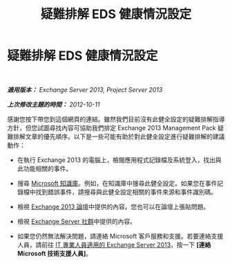 ﻿---
title: 疑難排解 EDS 健康情況設定
TOCTitle: 疑難排解 EDS 健康情況設定
ms:assetid: 2625a6fe-12ca-4e15-8165-37fafc23289a
ms:mtpsurl: https://technet.microsoft.com/zh-tw/library/ms.exch.scom.eds(v=EXCHG.150)
ms:contentKeyID: 54652619
ms.date: 12/15/2016
mtps_version: v=EXCHG.150
ms.translationtype: HT
---

# 疑難排解 EDS 健康情況設定

 

_**適用版本：** Exchange Server 2013, Project Server 2013_

_**上次修改主題的時間：** 2012-10-11_

感謝您按下帶您到這個網頁的連結。雖然我們目前沒有此健全設定的疑難排解指導方針，但您試圖尋找內容可協助我們排定 Exchange 2013 Management Pack 疑難排解文章的優先順序。以下是一些可能有助於對此健全設定進行疑難排解的建議動作：

  - 在執行 Exchange 2013 的電腦上，檢閱應用程式記錄檔及系統登入，找出與此功能相關的事件。

  - 搜尋 [Microsoft 知識庫](https://go.microsoft.com/fwlink/p/?linkid=18175)。例如，在知識庫中搜尋此健全設定。如果您在事件記錄檔中找到錯誤事件，請搜尋與此健全設定相關的事件來源和事件識別碼。

  - 檢視 [Exchange 2013 論壇](https://go.microsoft.com/fwlink/p/?linkid=257903)中提供的內容。您也可以在論壇上張貼問題。

  - 檢視 [Exchange Server 社群](https://go.microsoft.com/fwlink/p/?linkid=14927)中提供的內容。

  - 如果您仍然無法解決問題，請連絡 Microsoft 客戶服務和支援。若要連絡支援人員，請前往 [IT 專業人員適用的 Exchange Server 2013](https://go.microsoft.com/fwlink/p/?linkid=402506)，按一下 **\[連絡 Microsoft 技術支援人員\]**。


